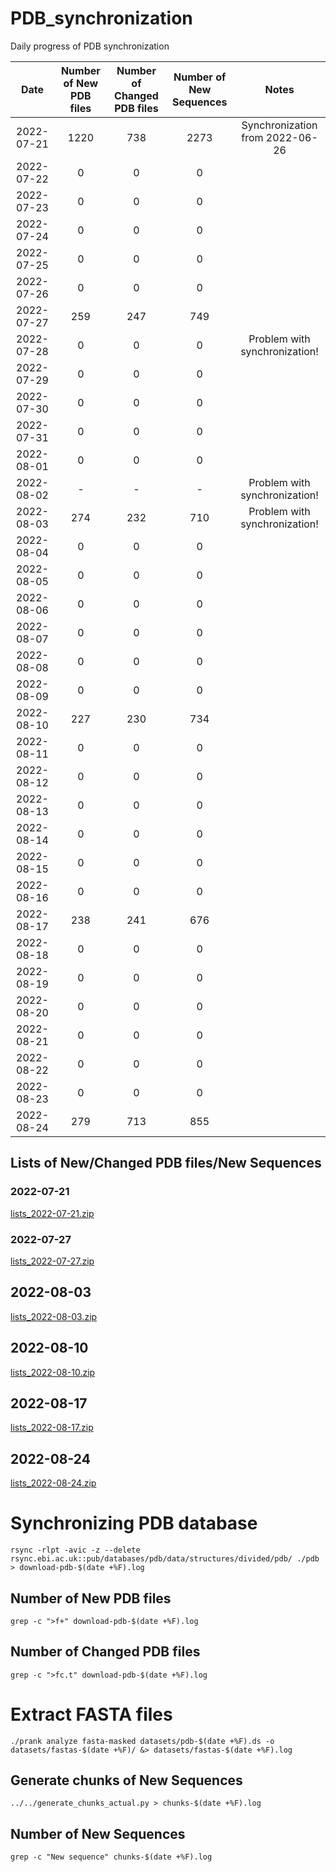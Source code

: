 # PDB_synchronization
Daily progress of PDB synchronization

|    Date    | Number of New PDB files | Number of Changed PDB files | Number of New Sequences |                       Notes                      |
|:----------:|:-----------------------:|:---------------------------:|:-----------------------:|:------------------------------------------------:|
| 2022-07-21 |           1220          |             738             |           2273          |     Synchronization from 2022-06-26              |
| 2022-07-22 |            0            |              0              |            0            |                                                  |
| 2022-07-23 |            0            |              0              |            0            |                                                  |
| 2022-07-24 |            0            |              0              |            0            |                                                  |
| 2022-07-25 |            0            |              0              |            0            |                                                  |
| 2022-07-26 |            0            |              0              |            0            |                                                  |
| 2022-07-27 |           259           |             247             |           749           |                                                  |
| 2022-07-28 |            0            |              0              |            0            |           Problem with synchronization!          |
| 2022-07-29 |            0            |              0              |            0            |                                                  |
| 2022-07-30 |            0            |              0              |            0            |                                                  |
| 2022-07-31 |            0            |              0              |            0            |                                                  |
| 2022-08-01 |            0            |              0              |            0            |                                                  |
| 2022-08-02 |            -            |              -              |            -            |           Problem with synchronization!          |
| 2022-08-03 |           274           |             232             |           710           |           Problem with synchronization!          |
| 2022-08-04 |            0            |              0              |            0            |                                                  |
| 2022-08-05 |            0            |              0              |            0            |                                                  |
| 2022-08-06 |            0            |              0              |            0            |                                                  |
| 2022-08-07 |            0            |              0              |            0            |                                                  |
| 2022-08-08 |            0            |              0              |            0            |                                                  |
| 2022-08-09 |            0            |              0              |            0            |                                                  |
| 2022-08-10 |           227           |             230             |           734           |                                                  |
| 2022-08-11 |            0            |              0              |            0            |                                                  |
| 2022-08-12 |            0            |              0              |            0            |                                                  |
| 2022-08-13 |            0            |              0              |            0            |                                                  |
| 2022-08-14 |            0            |              0              |            0            |                                                  |
| 2022-08-15 |            0            |              0              |            0            |                                                  |
| 2022-08-16 |            0            |              0              |            0            |                                                  |
| 2022-08-17 |           238           |             241             |           676           |                                                  |
| 2022-08-18 |            0            |              0              |            0            |                                                  |
| 2022-08-19 |            0            |              0              |            0            |                                                  |
| 2022-08-20 |            0            |              0              |            0            |                                                  |
| 2022-08-21 |            0            |              0              |            0            |                                                  |
| 2022-08-22 |            0            |              0              |            0            |                                                  |
| 2022-08-23 |            0            |              0              |            0            |                                                  |
| 2022-08-24 |           279           |             713             |           855           |                                                  |

## Lists of New/Changed PDB files/New Sequences

### 2022-07-21

[lists_2022-07-21.zip](https://github.com/AndreaSoltes/PDB_synchronization/files/9257025/lists_2022-07-21.zip)

### 2022-07-27

[lists_2022-07-27.zip](https://github.com/AndreaSoltes/PDB_synchronization/files/9257029/lists_2022-07-27.zip)

## 2022-08-03

[lists_2022-08-03.zip](https://github.com/AndreaSoltes/PDB_synchronization/files/9257035/lists_2022-08-03.zip)

## 2022-08-10

[lists_2022-08-10.zip](https://github.com/AndreaSoltes/PDB_synchronization/files/9299993/lists_2022-08-10.zip)

## 2022-08-17

[lists_2022-08-17.zip](https://github.com/AndreaSoltes/PDB_synchronization/files/9358405/lists_2022-08-17.zip)

## 2022-08-24

[lists_2022-08-24.zip](https://github.com/AndreaSoltes/PDB_synchronization/files/9417466/lists_2022-08-24.zip)

# Synchronizing PDB database

`rsync -rlpt -avic -z --delete rsync.ebi.ac.uk::pub/databases/pdb/data/structures/divided/pdb/ ./pdb > download-pdb-$(date +%F).log`

## Number of New PDB files

`grep -c ">f+" download-pdb-$(date +%F).log`

## Number of Changed PDB files

`grep -c ">fc.t" download-pdb-$(date +%F).log`

# Extract FASTA files

`./prank analyze fasta-masked datasets/pdb-$(date +%F).ds -o datasets/fastas-$(date +%F)/ &> datasets/fastas-$(date +%F).log`

## Generate chunks of New Sequences

`../../generate_chunks_actual.py > chunks-$(date +%F).log`

## Number of New Sequences

`grep -c "New sequence" chunks-$(date +%F).log`

